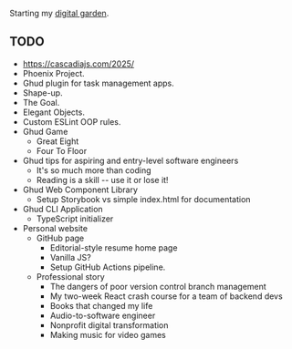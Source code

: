 Starting my [digital garden](https://maggieappleton.com/garden-history).

## TODO

- https://cascadiajs.com/2025/
- Phoenix Project.
- Ghud plugin for task management apps.
- Shape-up.
- The Goal.
- Elegant Objects.
- Custom ESLint OOP rules.
- Ghud Game
    - Great Eight
    - Four To Floor
- Ghud tips for aspiring and entry-level software engineers
    - It's so much more than coding
    - Reading is a skill -- use it or lose it!
- Ghud Web Component Library
    - Setup Storybook vs simple index.html for documentation
- Ghud CLI Application
    - TypeScript initializer
- Personal website
    - GitHub page
        - Editorial-style resume home page
        - Vanilla JS?
        - Setup GitHub Actions pipeline.
    - Professional story
        - The dangers of poor version control branch management
        - My two-week React crash course for a team of backend devs
        - Books that changed my life
        - Audio-to-software engineer
        - Nonprofit digital transformation
        - Making music for video games
